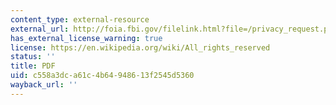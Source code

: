 ```yaml
---
content_type: external-resource
external_url: http://foia.fbi.gov/filelink.html?file=/privacy_request.pdf
has_external_license_warning: true
license: https://en.wikipedia.org/wiki/All_rights_reserved
status: ''
title: PDF
uid: c558a3dc-a61c-4b64-9486-13f2545d5360
wayback_url: ''
---
```

